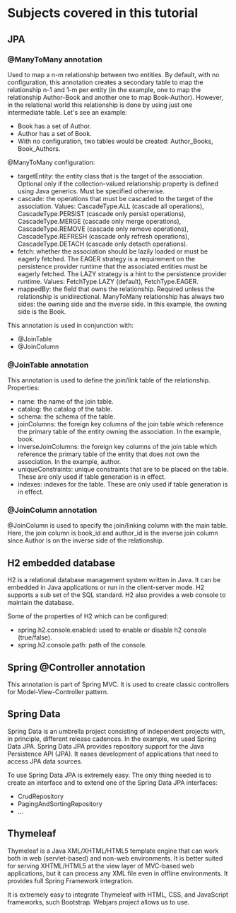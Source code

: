 # Subjects covered in this tutorial

## JPA

### @ManyToMany annotation
Used to map a n-m relationship between two entities. By default, with no configuration, this annotation creates a secondary table to map the relationship n-1 and 1-m per entity (in the example, one to map the relationship Author-Book and another one to map Book-Author). However, in the relational world this relationship is done by using just one intermediate table. Let's see an example:

- Book has a set of Author.
- Author has a set of Book.
- With no configuration, two tables would be created: Author_Books, Book_Authors.

@ManyToMany configuration:

 - targetEntity: the entity class that is the target of the association. Optional only if the collection-valued relationship property is defined using Java generics. Must be specified otherwise.
 - cascade: the operations that must be cascaded to the target of the association. Values: CascadeType.ALL (cascade all operations), CascadeType.PERSIST (cascade only persist operations), CascadeType.MERGE (cascade only merge operations), CascadeType.REMOVE (cascade only remove operations), CascadeType.REFRESH (cascade only refresh operations), CascadeType.DETACH (cascade only detacth operations).
 - fetch: whether the association should be lazily loaded or must be eagerly fetched. The EAGER strategy is a requirement on the persistence provider runtime that the associated entities must be eagerly fetched.  The LAZY strategy is a hint to the persistence provider runtime. Values: FetchType.LAZY (default), FetchType.EAGER.
 - mappedBy: the field that owns the relationship. Required unless the relationship is unidirectional. ManyToMany relationship has always two sides: the owning side and the inverse side. In this example, the owning side is the Book.

This annotation is used in conjunction with:

 - @JoinTable
 - @JoinColumn

### @JoinTable annotation
This annotation is used to define the join/link table of the relationship. Properties:

 - name: the name of the join table.
 - catalog: the catalog of the table.
 - schema: the schema of the table.
 - joinColumns: the foreign key columns of the join table which reference the primary table of the entity owning the association. In the example, book.
 - inverseJoinColumns: the foreign key columns of the join table which reference the primary table of the entity that does not own the association. In the example, author.
 - uniqueConstraints: unique constraints that are to be placed on the table. These are only used if table generation is in effect.
 - indexes: indexes for the table. These are only used if table generation is in effect.

### @JoinColumn annotation
@JoinColumn is used to specify the join/linking column with the main table. Here, the join column is book_id and author_id is the inverse join column since Author is on the inverse side of the relationship.

## H2 embedded database

H2 is a relational database management system written in Java. It can be embedded in Java applications or run in the client-server mode. H2 supports a sub set of the SQL standard. H2 also provides a web console to maintain the database.

Some of the properties of H2 which can be configured:

 - spring.h2.console.enabled: used to enable or disable h2 console (true/false).
 - spring.h2.console.path: path of the console.

## Spring @Controller annotation
This annotation is part of Spring MVC. It is used to create classic controllers for Model-View-Controller pattern.

## Spring Data
Spring Data is an umbrella project consisting of independent projects with, in principle, different release cadences. In the example, we used Spring Data JPA. Spring Data JPA provides repository support for the Java Persistence API (JPA). It eases development of applications that need to access JPA data sources.

To use Spring Data JPA is extremely easy. The only thing needed is to create an interface and to extend one of the Spring Data JPA interfaces:

 - CrudRepository
 - PagingAndSortingRepository
 - ...

## Thymeleaf
Thymeleaf is a Java XML/XHTML/HTML5 template engine that can work both in web (servlet-based) and non-web environments. It is better suited for serving XHTML/HTML5 at the view layer of MVC-based web applications, but it can process any XML file even in offline environments. It provides full Spring Framework integration.

It is extremely easy to integrate Thymeleaf with HTML, CSS, and JavaScript frameworks, such Bootstrap. Webjars project allows us to use.